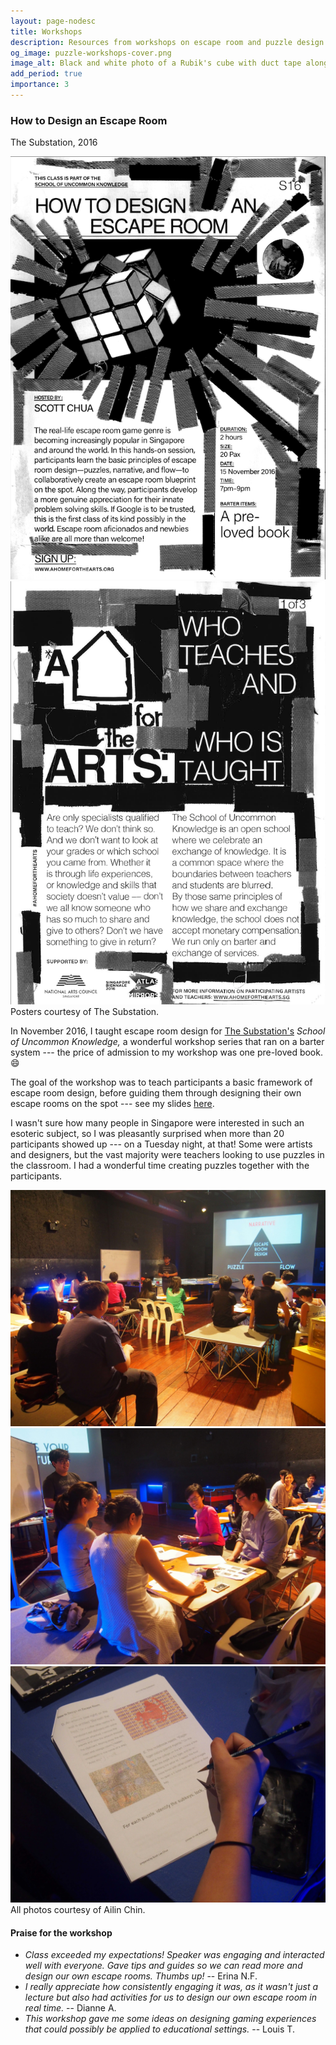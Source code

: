 ```yaml
---
layout: page-nodesc
title: Workshops
description: Resources from workshops on escape room and puzzle design
og_image: puzzle-workshops-cover.png
image_alt: Black and white photo of a Rubik's cube with duct tape along the edges.
add_period: true
importance: 3
---
```


### How to Design an Escape Room
The Substation, 2016

<div class="row">
    <div class="col-sm mt-3 mt-md-0">
        <img class="img-fluid rounded z-depth-1" src="/assets/img/escape-room-workshop-page-1.png" alt="Poster advertising How to Design an Escape Room. This class is part of the School of Uncommon Knowledge."/>
    </div>
    <div class="col-sm mt-3 mt-md-0">
        <img class="img-fluid rounded z-depth-1" src="/assets/img/escape-room-workshop-page-2.png" alt="Poster advertising 'A Home for the Arts: Who teaches and who is taught?'"/>
    </div>
</div>
<div class="caption">
Posters courtesy of The Substation.
</div>

In November 2016, I taught escape room design for [The Substation's](https://www.substation.org/) *School of Uncommon Knowledge,* a wonderful workshop series that ran on a barter system --- the price of admission to my workshop was one pre-loved book. :smile:

The goal of the workshop was to teach participants a basic framework of escape room design, before guiding them through designing their own escape rooms on the spot --- see my slides [here](/assets/pdf/how_to_design_an_escape_room_scottleechua.pdf).

I wasn't sure how many people in Singapore were interested in such an esoteric subject, so I was pleasantly surprised when more than 20 participants showed up --- on a Tuesday night, at that! Some were artists and designers, but the vast majority were teachers looking to use puzzles in the classroom. I had a wonderful time creating puzzles together with the participants.

<div class="row">
    <div class="col-sm mt-3 mt-md-0">
        <img class="img-fluid rounded z-depth-1" src="/assets/img/escape-room-workshop-1.jpg" alt="Workshop venue with projector screen. On the screen is a triangle diagram labeled 'Escape Room Design'."/>
    </div>
    <div class="col-sm mt-3 mt-md-0">
        <img class="img-fluid rounded z-depth-1" src="/assets/img/escape-room-workshop-2.jpg" alt="Participants at a table during a workshop."/>
    </div>
    <div class="col-sm mt-3 mt-md-0">
        <img class="img-fluid rounded z-depth-1" src="/assets/img/escape-room-workshop-3.jpg" alt="Closeup of a hand writing on an escape room worksheet."/>
</div>
</div>
<div class="caption">
All photos courtesy of Ailin Chin.
</div>

#### Praise for the workshop
-  *Class exceeded my expectations! Speaker was engaging and interacted well with everyone. Gave tips and guides so we can read more and design our own escape rooms. Thumbs up!* -- Erina N.F.
- *I really appreciate how consistently engaging it was, as it wasn't just a lecture but also had activities for us to design our own escape room in real time.* -- Dianne A.
- *This workshop gave me some ideas on designing gaming experiences that could possibly be applied to educational settings.* -- Louis T.